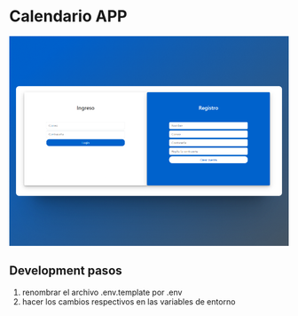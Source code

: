 # Calendario APP
<div align="center">
<a href target="_blank"="https://calendario-app.up.railway.app/">
<a href="https://calendario-app.up.railway.app/">
<img src="static/images/readme.png">
</a>
<p></p>
</div>

## Development pasos

1. renombrar el archivo .env.template por .env
2. hacer los cambios respectivos en las variables de entorno 

